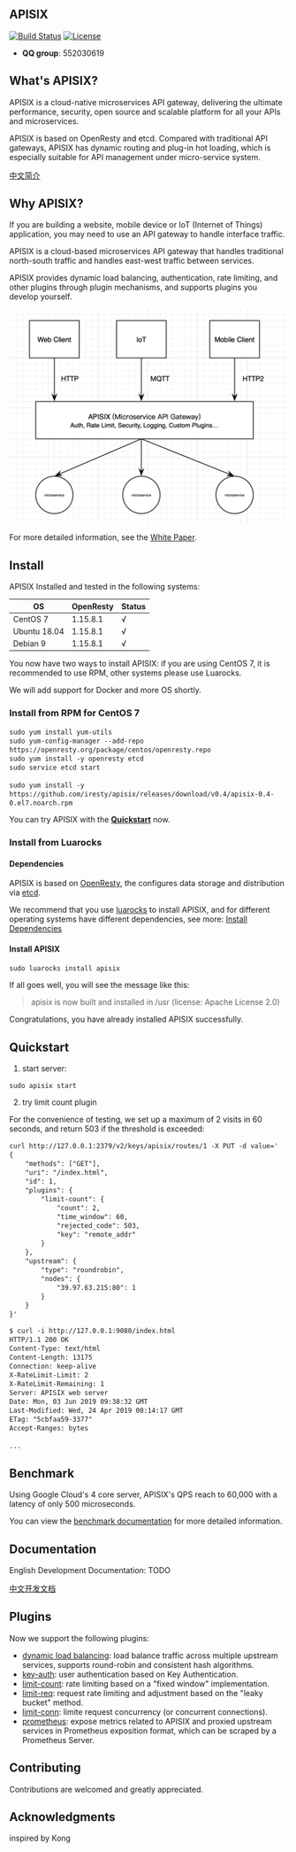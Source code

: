 ## APISIX

[![Build Status](https://travis-ci.org/iresty/apisix.svg?branch=master)](https://travis-ci.org/iresty/apisix)
[![License](https://img.shields.io/badge/License-Apache%202.0-blue.svg)](https://github.com/iresty/apisix/blob/master/LICENSE)

- **QQ group**: 552030619

## What's APISIX?

APISIX is a cloud-native microservices API gateway, delivering the ultimate performance, security, open source and scalable platform for all your APIs and microservices.

APISIX is based on OpenResty and etcd. Compared with traditional API gateways, APISIX has dynamic routing and plug-in hot loading, which is especially suitable for API management under micro-service system.

[中文简介](README_CN.md)

## Why APISIX?
If you are building a website, mobile device or IoT (Internet of Things) application, you may need to use an API gateway to handle interface traffic.

APISIX is a cloud-based microservices API gateway that handles traditional north-south traffic and handles east-west traffic between services.

APISIX provides dynamic load balancing, authentication, rate limiting, and other plugins through plugin mechanisms, and supports plugins you develop yourself.

![](doc/images/apisix.jpg)

For more detailed information, see the [White Paper](https://www.iresty.com/download/Choosing%20the%20Right%20Microservice%20API%20Gateway%20for%20the%20Enterprise%20User.pdf).

## Install

APISIX Installed and tested in the following systems:

|OS          |  OpenResty|Status|
|------------|-----------|------|
|CentOS 7    |   1.15.8.1|√     |
|Ubuntu 18.04|   1.15.8.1|√     |
|Debian 9    |   1.15.8.1|√     |

You now have two ways to install APISIX: if you are using CentOS 7, it is recommended to use RPM, other systems please use Luarocks.

We will add support for Docker and more OS shortly.

### Install from RPM for CentOS 7

```shell
sudo yum install yum-utils
sudo yum-config-manager --add-repo https://openresty.org/package/centos/openresty.repo
sudo yum install -y openresty etcd
sudo service etcd start

sudo yum install -y https://github.com/iresty/apisix/releases/download/v0.4/apisix-0.4-0.el7.noarch.rpm
```

You can try APISIX with the [**Quickstart**](#quickstart) now.

### Install from Luarocks

#### Dependencies

APISIX is based on [OpenResty](https://openresty.org/), the configures data storage and distribution via [etcd](https://github.com/etcd-io/etcd).

We recommend that you use [luarocks](https://luarocks.org/) to install APISIX, and for different operating systems have different dependencies, see more: [Install Dependencies](https://github.com/iresty/apisix/wiki/Install-Dependencies)

#### Install APISIX

```shell
sudo luarocks install apisix
```

If all goes well, you will see the message like this:
> apisix is now built and installed in /usr (license: Apache License 2.0)

Congratulations, you have already installed APISIX successfully.

## Quickstart

1. start server:
```shell
sudo apisix start
```

2. try limit count plugin

For the convenience of testing, we set up a maximum of 2 visits in 60 seconds,
and return 503 if the threshold is exceeded:

```shell
curl http://127.0.0.1:2379/v2/keys/apisix/routes/1 -X PUT -d value='
{
	"methods": ["GET"],
	"uri": "/index.html",
	"id": 1,
	"plugins": {
		"limit-count": {
			"count": 2,
			"time_window": 60,
			"rejected_code": 503,
			"key": "remote_addr"
		}
	},
	"upstream": {
		"type": "roundrobin",
		"nodes": {
			"39.97.63.215:80": 1
		}
	}
}'
```

```shell
$ curl -i http://127.0.0.1:9080/index.html
HTTP/1.1 200 OK
Content-Type: text/html
Content-Length: 13175
Connection: keep-alive
X-RateLimit-Limit: 2
X-RateLimit-Remaining: 1
Server: APISIX web server
Date: Mon, 03 Jun 2019 09:38:32 GMT
Last-Modified: Wed, 24 Apr 2019 00:14:17 GMT
ETag: "5cbfaa59-3377"
Accept-Ranges: bytes

...
```

## Benchmark
Using Google Cloud's 4 core server, APISIX's QPS reach to 60,000 with a latency of only 500 microseconds.

You can view the [benchmark documentation](doc/benchmark.md) for more detailed information.

## Documentation
English Development Documentation: TODO

[中文开发文档](doc/architecture-design-cn.md)

## Plugins
Now we support the following plugins:
* [dynamic load balancing](#Plugins): load balance traffic across multiple upstream services, supports round-robin and consistent hash algorithms.
* [key-auth](lua/apisix/plugins/key-auth.md): user authentication based on Key Authentication.
* [limit-count](lua/apisix/plugins/limit-count.md): rate limiting based on a "fixed window" implementation.
* [limit-req](lua/apisix/plugins/limit-req.md): request rate limiting and adjustment based on the "leaky bucket" method.
* [limit-conn](lua/apisix/plugins/limit-conn.md): limite request concurrency (or concurrent connections).
* [prometheus](lua/apisix/plugins/prometheus.md): expose metrics related to APISIX and proxied upstream services in Prometheus exposition format, which can be scraped by a Prometheus Server.

## Contributing
Contributions are welcomed and greatly appreciated.

## Acknowledgments
inspired by Kong
